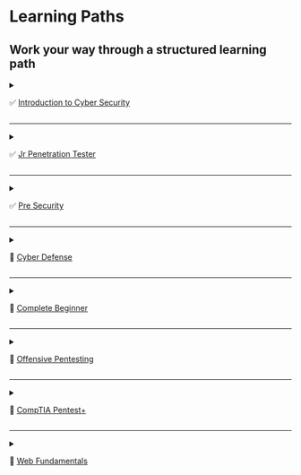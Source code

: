 # Learning Paths
## Work your way through a structured learning path

<details>
    <summary>
        
✅ [Introduction to Cyber Security](https://tryhackme.com/path-action/introtocyber/join)
    </summary>
        

![Image not set yet](https://assets.tryhackme.com/img/paths/introduction-to-cyber.jpg)


### Learn the core skills required to start a career in cyber security
#### Cyber Security is a huge topic, and it can be challenging to know where to start. 
#### This path will give you a hands-on introduction to different areas within cyber, including:


*   Learn about different careers in cyber
*   Hack your first application
*   Defend against a live cyber attack
*   Explore security topics in the industry

- 24 Hours

- Easy



## 1️⃣ Introduction to Cyber Security
### Understand what is offensive and defensive security, and learn about careers available in cyber.
- Intro to Offensive Security
    - Hack your first website (legally in a safe environment) and experience an ethical hacker's job.

- Intro to Defensive Security
    - Introducing defensive security and related topics, such as threat intelligence, SOC, DFIR, and SIEM.

- Careers in Cyber
    - Learn about the different careers in cyber security.


## 2️⃣ Introduction to Offensive Security
### Understand what Offensive Security entails, and practice breaking into computer systems by exploiting applications and networks.

- Web Application Security
    - Learn about web applications and explore some of their common security issues.

- Operating System Security
    - This room introduces users to operating system security and demonstrates SSH authentication on Linux.

- Network Security
    - Learn about network security, understand attack methodology, and practice hacking into a target server.


## 3️⃣ Introduction to Defensive Security
### Learn Defensive Security by using digital forensics in an investigation and applying security operations to stop a live cyber attack.

- Intro to Digital Forensics
    - Learn about digital forensics and related processes and experiment with a practical example.

- Security Operations
    - Learn about Security Operations Center (SOC): its responsibilities, services, and data sources.

- [Certificate]()

![image](https://user-images.githubusercontent.com/51442719/171312538-49b1be06-a7a0-46e5-b2d3-532870ba32de.png)


#### Completing this learning path will give you the knowledge to kick start your cyber journey.

</details>

---

<details>
    <summary>
        
✅ [Jr Penetration Tester](https://tryhackme.com/path-action/jrpenetrationtester/join)
    </summary>

![Image not set yet](https://assets.tryhackme.com/img/paths/jr-penetration-tester-2.jpg)


### Learn the necessary skills to start a career as a penetration tester

*   Pentesting methodologies and tactics
*   Enumeration, exploitation and reporting
*   Realistic hands-on hacking exercises
*   Learn security tools used in the industry

- 56 Hours

- Intermediate

### Career
- Use this path to work towards a career in cyber
    - Penetration Tester

- [Certificate]()

![image](https://user-images.githubusercontent.com/51442719/171312671-9c08c137-dea8-4142-a481-13a013780968.png)

</details>

---

<details>
    <summary>
        
✅ [Pre Security](https://tryhackme.com/path-action/presecurity/join)
    </summary>

![Image not set yet](https://assets.tryhackme.com/img/paths/cyberfundamentals.png)


### Before hacking something, you first need to understand the basics.

*   Cyber security basics
*   Networking basics and weaknesses  
    
*   The web and common attacks
*   Learn to use the Linux operating system

- 40 Hours

- Easy

- [Certificate]()

![image](https://user-images.githubusercontent.com/51442719/171312637-401f2896-bc45-4e4a-9925-bfbe871f0a85.png)

</details>

---

<details>
    <summary>
        
🔰 [Cyber Defense](https://tryhackme.com/path-action/blueteam/join)
    </summary>

![Image not set yet](https://assets.tryhackme.com/img/paths/defensivesecurity.png)


### Learn how to analyse and defend against real-world cyber threats/attacks

*   Detect threats
*   Gather threat actor intelligence
*   Understand and emulate adversary TTPs
*   Identify and respond to incidents

- 48 Hours

- Intermediate

    

## ✅ Cyber Defense Introduction
### Learn the basics of networking, host-based systems, and active directory. <br> These rooms will give you the foundational knowledge needed to grasp more advanced concepts.

- ✅ Tutorial
  - Learn how to use a TryHackMe room to start your upskilling in cyber security.

---

- ✅ Introductory Networking
  - An introduction to networking theory and basic networking tools

---

- ✅ Network Services
  - Learn about, then enumerate and exploit a variety of network services and misconfigurations.

---

- ✅ Network Services 2
  - Enumerating and Exploiting More Common Network Services & Misconfigurations

---

- ✅ Wireshark 101
  - Learn the basics of Wireshark and how to analyze various protocols and PCAPs

---

- ✅ Windows Fundamentals 1
  - In part 1 of the Windows Fundamentals module, we'll start our journey learning about the Windows desktop, the NTFS file system, UAC, the Control Panel, and more..

---

- ✅ Active Directory Basics
  - Learn the basics of Active Directory and how it is used in the real world today

---    

## 🔲 Threat and Vulnerability Management
### Identify how attackers are developing their techniques to use in your defensive strategy.

---

## 🔲 Security Operations & Monitoring
### Learn how to configure and utilise tooling to ensure that suspicious activity is quickly identified and dealt with in your environment.

---

## 🔲 Threat Emulation
### The best way to understand how attackers work is to get hands on experience with their techniques.

---

## 🔲 Incident Response and Forensics
### Incidents are inevitable. Learn how to identify and respond to them.

---

## 🔲 Malware Analysis
### Analyse malicious files to prevent malicious actions and identify attacks.

---
    
</details>

---

<details>
    <summary>
        
🔰 [Complete Beginner](https://tryhackme.com/path-action/beginner/join)
    </summary>

![Image not set yet](https://assets.tryhackme.com/img/paths/completebeginner.jpg)


### Learn the core skills required to start a career in cyber security

*   Web application security
*   Network security
*   Basic Linux
*   Scripting

- 64 Hours

- Easy

### Career
- Use this path to work towards a career in cyber
    - Penetration Tester
    - Security Analyst

</details>

---

<details>
    <summary>
        
🔰 [Offensive Pentesting](https://tryhackme.com/path-action/pentesting/join)
    </summary>

![Image not set yet](https://assets.tryhackme.com/img/paths/offensivepentesting.jpg)


### Prepare yourself for real world penetration testing:

*   Utilise industry standard tools
*   Learn realistic attack scenarios
*   Train in offensive security
*   Supporting exercises & resources

- 47 Hours

- Intermediate

</details>

---

<details>
    <summary>
        
🔰 [CompTIA Pentest+](https://tryhackme.com/path-action/pentestplus/join)
    </summary>

![Image not set yet](https://i.imgur.com/ijlQ3wZ.jpg)


### Complete this pathway and receive 10% off the Pentest+ exam!

*   Hands-on exercises aligning to PenTest+ exam objectives
*   Practical exam preparation to help you with the Performance Based Questions

- 51 Hours

- Easy

</details>

---

<details>
    <summary>
        
🔰 [Web Fundamentals](https://tryhackme.com/path-action/web/join)
    </summary>

![Image not set yet](https://assets.tryhackme.com/img/paths/web.jpg)


### A pathway to web application security.

*   Understand web fundamentals
*   Major vulnerabilities explained
*   Learn industry-used tools
*   Web application assessments

- 32 Hours

- Easy

</details>
